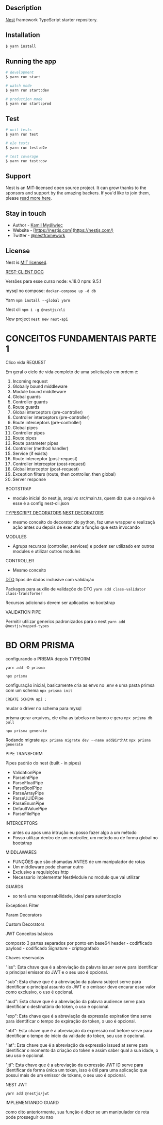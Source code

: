 ## Description

[Nest](https://github.com/nestjs/nest) framework TypeScript starter repository.

## Installation

```bash
$ yarn install
```

## Running the app

```bash
# development
$ yarn run start

# watch mode
$ yarn run start:dev

# production mode
$ yarn run start:prod
```

## Test

```bash
# unit tests
$ yarn run test

# e2e tests
$ yarn run test:e2e

# test coverage
$ yarn run test:cov
```

## Support

Nest is an MIT-licensed open source project. It can grow thanks to the sponsors and support by the amazing backers. If you'd like to join them, please [read more here](https://docs.nestjs.com/support).

## Stay in touch

- Author - [Kamil Myśliwiec](https://kamilmysliwiec.com)
- Website - [https://nestjs.com](https://nestjs.com/)
- Twitter - [@nestframework](https://twitter.com/nestframework)

## License

Nest is [MIT licensed](LICENSE).

[REST-CLIENT DOC](https://marketplace.visualstudio.com/items?itemName=humao.rest-client)

Versões para esse curso
node: v.18.0
npm: 9.5.1

mysql no compose:
`docker-compose up -d db`

Yarn
`npm install --global yarn`

Nest cli
`npm i -g @nestjs/cli`

New project
`nest new nest-api`

# CONCEITOS FUNDAMENTAIS PARTE 1

Clico vida REQUEST

Em geral o ciclo de vida completo de uma solicitação em ordem é:

1. Incoming request
2. Globally bound middleware
3. Module bound middleware
4. Global guards
5. Controller guards
6. Route guards
7. Global interceptors (pre-controller)
8. Controller interceptors (pre-controller)
9. Route interceptors (pre-controller)
10. Global pipes
11. Controller pipes
12. Route pipes
13. Route parameter pipes
14. Controller (method handler)
15. Service (if exists)
16. Route interceptor (post-request)
17. Controller interceptor (post-request)
18. Global interceptor (post-request)
19. Exception filters (route, then controller, then global)
20. Server response

BOOTSTRAP

- modulo inicial do nest.js, arquivo src/main.ts, quem diz que o arquivo é esse é a config nest-cli.json

[TYPESCRIPT DECORATORS](https://www.typescriptlang.org/docs/handbook/decorators.html)
[NEST DECORATORS](https://docs.nestjs.com/openapi/decorators)

- mesmo conceito do decorator do python, faz umw wrapper e realizaçã ação antes ou depois de executar a função que esta invocando

MODULES

- Agrupa recursos (controller, services) e podem ser utilizado em outros modules e utilizar outros modules

CONTROLLER

- Mesmo conceito

[DTO](https://github.com/typestack/class-validator#validation-decorators)
tipos de dados inclusive com validação

Packages para auxilio de validaçõe do DTO
`yarn add class-validator class-transformer`

Recursos adicionais devem ser aplicados no bootstrap

VALIDATION PIPE

Permitir utilizar generics padronizados para o nest
`yarn add @nestjs/mapped-types`

# BD ORM PRISMA

configurando o PRISMA depois TYPEORM

`yarn add -D prisma`

`npx prisma`

configuração inicial, basicamente cria as envs no .env e uma pasta primsa com um schema
`npx prisma init`

`CREATE SCHEMA api ;`

mudar o driver no schema para mysql

prisma gerar arquivos, ele olha as tabelas no banco e gera
`npx prisma db pull`

`npx prisma generate`

Rodando migrate
`npx prisma migrate dev --name addBirthAt`
`npx prisma generate`

PIPE TRANSFORM

Pipes padrão do nest (built - in pipes)

- ValidationPipe
- ParseIntPipe
- ParseFloatPipe
- ParseBoolPipe
- ParseArrayPipe
- ParseUUIDPipe
- ParseEnumPipe
- DefaultValuePipe
- ParseFilePipe

INTERCEPTORS

- antes ou apos uma intrução eu posso fazer algo a um método
- Posso utilizar dentro de um controller, um metodo ou de forma global no bootstrap

MIDDLAWARES

- FUNÇÕES que são chamadas ANTES de um manipulador de rotas
- Um middleware pode chamar outro
- Exclusivo a requisições http
- Necessario implementar NestModule no modulo que vai utilizar

GUARDS

- so terá uma responsabilidade, ideal para autenticação

Exceptions Filter

Param Decorators

Custom Decorators

JWT Conceitos básicos

composto 3 partes separados por ponto em base64
header - codifficado
payload - codificado
Signature - criptografado

Chaves reservadas

"iss": Esta chave que é a abreviação da palavra issuer serve para identificar o principal emissor do JWT e o seu uso é opcional.

"sub": Esta chave que é a abreviação da palavra subject serve para identificar o principal assunto do JWT e o emissor deve encarar esse valor como exclusivo, o uso é opcional.

"aud": Esta chave que é a abreviação da palavra audience serve para identificar o destinatário do token, o uso é opcional.

"exp": Esta chave que é a abreviação da expressão expiration time serve para identificar o tempo de expiração do token, o uso é opcional.

"nbf": Esta chave que é a abreviação da expressão not before serve para identificar o tempo de inicio da validade do token, seu uso é opcional.

"iat": Esta chave que é a abreviação da expressão issued at serve para identificar o momento da criação do token e assim saber qual a sua idade, o seu uso é opcional.

"jti": Esta chave que é a abreviação da expressão JWT ID serve para identificar de forma única um token, isso é útil para uma aplicação que possui mais de um emissor de tokens, o seu uso é opcional.

NEST JWT

`yarn add @nestjs/jwt`

IMPLEMENTANDO GUARD

como dito anteriormente, sua função é dizer se um manipulador de rota pode prosseguir ou nao
